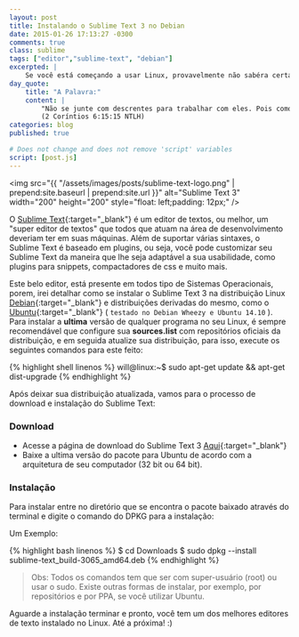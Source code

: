 ```yaml
---
layout: post
title: Instalando o Sublime Text 3 no Debian
date: 2015-01-26 17:13:27 -0300
comments: true
class: sublime
tags: ["editor","sublime-text", "debian"]
excerpted: |
    Se você está começando a usar Linux, provavelmente não sabéra certas coisas mesmo que elas sejam simples como instalar o Sublime Text. 
day_quote:
    title: "A Palavra:"
    content: |
        "Não se junte com descrentes para trabalhar com eles. Pois como é que o certo pode ter alguma coisa a ver com o errado? Como é que a luz e a escuridão podem viver juntas? Como podem Cristo e o Diabo estar de acordo? O que um cristão e um descrente têm em comum?" <br>
        (2 Coríntios 6:15:15 NTLH)
categories: blog
published: true

# Does not change and does not remove 'script' variables
script: [post.js]
---
```


<img src="{{ "/assets/images/posts/sublime-text-logo.png" | prepend:site.baseurl | prepend:site.url }}" alt="Sublime Text 3" width="200" height="200" style="float: left;padding: 12px;" />

O [Sublime Text](http://www.sublimetext.com/){:target="_blank"} é um editor de textos, ou melhor, um "super editor de textos" que todos que atuam na área de desenvolvimento deveriam ter em suas máquinas. Além de suportar várias sintaxes, o Sublime Text é baseado em plugins, ou seja, você pode customizar seu Sublime Text da maneira que lhe seja adaptável a sua usabilidade, como plugins para snippets, compactadores de css e muito mais.

Este belo editor, está presente em todos tipo de Sistemas Operacionais, porem, irei detalhar como se instalar o Sublime Text 3 na distribuição Linux [Debian](http://debian.org){:target="_blank"} e distribuições derivadas do mesmo, como o [Ubuntu](http://ubuntu.com/){:target="_blank"} ( `testado no Debian Wheezy e Ubuntu 14.10` ).
Para instalar a **ultima** versão de qualquer programa no seu Linux, é sempre recomendável que configure sua **sources.list** com repositórios oficiais da distribuição, e em seguida atualize sua distribuição, para isso, execute os seguintes comandos para este feito:

{% highlight shell linenos %}
will@linux:~$ sudo apt-get update && apt-get dist-upgrade
{% endhighlight %}

Após deixar sua distribuição atualizada, vamos para o processo de download e instalação do Sublime Text:

### Download

* Acesse a página de download do Sublime Text 3 [Aqui](http://www.sublimetext.com/3){:target="_blank"}
* Baixe a ultima versão do pacote para Ubuntu de acordo com a arquitetura de seu computador (32 bit ou 64 bit).


### Instalação

Para instalar entre no diretório que se encontra o pacote baixado através do terminal e digite o comando do DPKG para a instalação:

Um Exemplo:

{% highlight bash linenos %}
$ cd Downloads
$ sudo dpkg --install sublime-text_build-3065_amd64.deb
{% endhighlight %}

> Obs: Todos os comandos tem que ser com super-usuário (root) ou usar o sudo.
> Existe outras formas de instalar, por exemplo, por repositórios e por PPA, 
> se você utilizar Ubuntu.

Aguarde a instalação terminar e pronto, você tem um dos melhores editores de texto instalado no Linux.
Até a próxima! :)